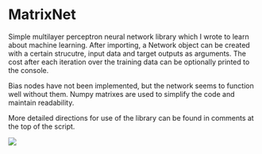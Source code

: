 # MatrixNet
Simple multilayer perceptron neural network library which I wrote to learn about machine learning. After importing, a Network object can be created with a certain strucutre, input data and target outputs as arguments. The cost after each iteration over the training data can be optionally printed to the console.

Bias nodes have not been implemented, but the network seems to function well without them. Numpy matrixes are used to simplify the code and maintain readability.

More detailed directions for use of the library can be found in comments at the top of the script.

![](MatrixNet/Example.gif)

